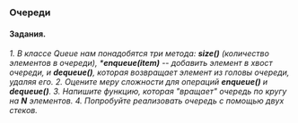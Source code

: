 ### Очереди

#### Задания.

_1. В классе Queue нам понадобятся три метода: **size()** (количество элементов в очереди), ***enqueue(item)** -- добавить элемент в хвост очереди, и **dequeue()**, которая возвращает элемент из головы очереди, удаляя его._
_2. Оцените меру сложности для операций **enqueue()** и **dequeue()**._
_3. Напишите функцию, которая "вращает" очередь по кругу на **N** элементов._
_4. Попробуйте реализовать очередь с помощью двух стеков._





